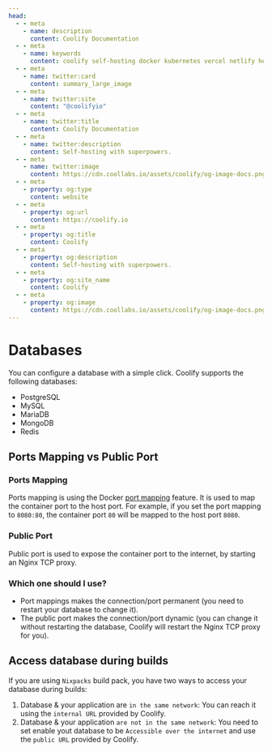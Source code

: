 ```yaml
---
head:
  - - meta
    - name: description
      content: Coolify Documentation
  - - meta
    - name: keywords
      content: coolify self-hosting docker kubernetes vercel netlify heroku render digitalocean aws gcp azure
  - - meta
    - name: twitter:card
      content: summary_large_image
  - - meta
    - name: twitter:site
      content: "@coolifyio"
  - - meta
    - name: twitter:title
      content: Coolify Documentation
  - - meta
    - name: twitter:description
      content: Self-hosting with superpowers.
  - - meta
    - name: twitter:image
      content: https://cdn.coollabs.io/assets/coolify/og-image-docs.png
  - - meta
    - property: og:type
      content: website
  - - meta
    - property: og:url
      content: https://coolify.io
  - - meta
    - property: og:title
      content: Coolify
  - - meta
    - property: og:description
      content: Self-hosting with superpowers.
  - - meta
    - property: og:site_name
      content: Coolify
  - - meta
    - property: og:image
      content: https://cdn.coollabs.io/assets/coolify/og-image-docs.png
---
```


# Databases

You can configure a database with a simple click. Coolify supports the following databases:

- PostgreSQL
- MySQL
- MariaDB
- MongoDB
- Redis

## Ports Mapping vs Public Port

### Ports Mapping
Ports mapping is using the Docker [port mapping](https://docs.docker.com/network/#published-ports) feature. It is used to map the container port to the host port. For example, if you set the port mapping to `8080:80`, the container port `80` will be mapped to the host port `8080`.

### Public Port
Public port is used to expose the container port to the internet, by starting an Nginx TCP proxy.


### Which one should I use?
- Port mappings makes the connection/port permanent (you need to restart your database to change it).
- The public port makes the connection/port dynamic (you can change it without restarting the database, Coolify will restart the Nginx TCP proxy for you).

## Access database during builds

If you are using `Nixpacks` build pack, you have two ways to access your database during builds:

1. Database & your application are `in the same network`: You can reach it using the `internal URL` provided by Coolify.
2. Database & your application `are not in the same network`: You need to set enable yout database to be `Accessible over the internet` and use the `public URL` provided by Coolify.